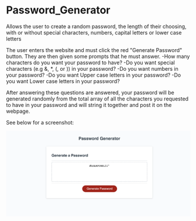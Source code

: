 # Password_Generator
Allows the user to create a random password, the length of their choosing, with or without special characters, numbers, capital letters or lower case letters

The user enters the website and must click the red "Generate Password" button. They are then given some prompts that he must answer.
-How many characters do you want your password to have?
-Do you want special characters (e.g &, *, (, or )) in your password?
-Do you want numbers in your password?
-Do you want Upper case letters in your password?
-Do you want Lower case letters in your password?

After answering these questions are answered, your password will be generated randomly from the total array of all the characters you requested to have in your password and will string it together and post it on the webpage.

See below for a screenshot:

![Password Generator Screenshot](Password_Generator.jpeg)
